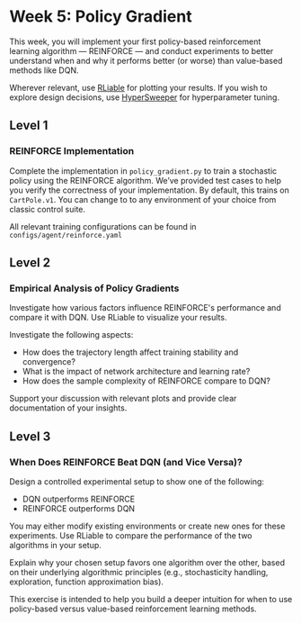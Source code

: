 # Week 5: Policy Gradient

This week, you will implement your first policy-based reinforcement learning algorithm — REINFORCE — and conduct experiments to better understand when and why it performs better (or worse) than value-based methods like DQN.

Wherever relevant, use [RLiable](https://github.com/google-research/rliable) for plotting your results.  If you wish to explore design decisions, use [HyperSweeper](https://github.com/automl/hypersweeper) for hyperparameter tuning.

## Level 1
### REINFORCE Implementation
Complete the implementation in `policy_gradient.py` to train a stochastic policy using the REINFORCE algorithm. We’ve provided test cases to help you verify the correctness of your implementation. By default, this trains on `CartPole.v1`. You can change to to any environment of your choice from classic control suite.

All relevant training configurations can be found in `configs/agent/reinforce.yaml`

## Level 2
### Empirical Analysis of Policy Gradients

Investigate how various factors influence REINFORCE's performance and compare it with DQN. Use RLiable to visualize your results.

Investigate the following aspects:
- How does the trajectory length affect training stability and convergence?
- What is the impact of network architecture and learning rate?
- How does the sample complexity of REINFORCE compare to DQN?

Support your discussion with relevant plots and provide clear documentation of your insights.

## Level 3
### When Does REINFORCE Beat DQN (and Vice Versa)?

Design a controlled experimental setup to show one of the following:
- DQN outperforms REINFORCE
- REINFORCE outperforms DQN

You may either modify existing environments or create new ones for these experiments. Use RLiable to compare the performance of the two algorithms in your setup.

Explain why your chosen setup favors one algorithm over the other, based on their underlying algorithmic principles (e.g., stochasticity handling, exploration, function approximation bias).

This exercise is intended to help you build a deeper intuition for when to use policy-based versus value-based reinforcement learning methods.
